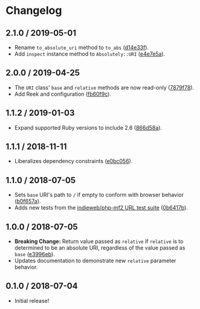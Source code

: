 # Changelog

## 2.1.0 / 2019-05-01

- Rename `to_absolute_uri` method to `to_abs` ([d14e33f](https://github.com/jgarber623/absolutely/commit/d14e33f)).
- Add `inspect` instance method to `Absolutely::URI` ([e4e7e5a](https://github.com/jgarber623/absolutely/commit/e4e7e5a)).

## 2.0.0 / 2019-04-25

- The `URI` class' `base` and `relative` methods are now read-only ([7879f78](https://github.com/jgarber623/absolutely/commit/7879f78)).
- Add Reek and configuration ([fb60f9c](https://github.com/jgarber623/absolutely/commit/fb60f9c)).

## 1.1.2 / 2019-01-03

- Expand supported Ruby versions to include 2.6 ([866d58a](https://github.com/jgarber623/absolutely/commit/866d58a)).

## 1.1.1 / 2018-11-11

- Liberalizes dependency constraints ([e0bc056](https://github.com/jgarber623/absolutely/commit/e0bc056)).

## 1.1.0 / 2018-07-05

- Sets `base` URI's path to `/` if empty to conform with browser behavior ([b0f657a](https://github.com/jgarber623/absolutely/commit/b0f657a)).
- Adds new tests from the [indieweb/php-mf2 URL test suite](https://github.com/indieweb/php-mf2/blob/master/tests/Mf2/URLTest.php) ([0b6417b](https://github.com/jgarber623/absolutely/commit/0b6417b)).

## 1.0.0 / 2018-07-05

- **Breaking Change:** Return value passed as `relative` if `relative` is to determined to be an absolute URI, regardless of the value passed as `base` ([e3996eb](https://github.com/jgarber623/absolutely/commit/e3996eb)).
- Updates documentation to demonstrate new `relative` parameter behavior.

## 0.1.0 / 2018-07-04

- Initial release!
